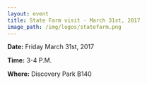 ```yaml
---
layout: event
title: State Farm visit - March 31st, 2017
image_path: /img/logos/statefarm.png
---
```

**Date:** Friday March 31st, 2017

**Time:** 3-4 P.M.

**Where:** Discovery Park B140
